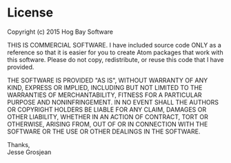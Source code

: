 # License

Copyright (c) 2015 Hog Bay Software

THIS IS COMMERCIAL SOFTWARE. I have included source code ONLY as a reference
so that it is easier for you to create Atom packages that work with this
software. Please do not copy, redistribute, or reuse this code that I have
provided.

THE SOFTWARE IS PROVIDED "AS IS", WITHOUT WARRANTY OF ANY KIND, EXPRESS OR
IMPLIED, INCLUDING BUT NOT LIMITED TO THE WARRANTIES OF MERCHANTABILITY,
FITNESS FOR A PARTICULAR PURPOSE AND NONINFRINGEMENT. IN NO EVENT SHALL THE
AUTHORS OR COPYRIGHT HOLDERS BE LIABLE FOR ANY CLAIM, DAMAGES OR OTHER
LIABILITY, WHETHER IN AN ACTION OF CONTRACT, TORT OR OTHERWISE, ARISING FROM,
OUT OF OR IN CONNECTION WITH THE SOFTWARE OR THE USE OR OTHER DEALINGS IN THE
SOFTWARE.

Thanks,<br />
Jesse Grosjean